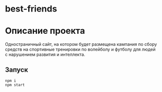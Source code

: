 # best-friends
# Описание проекта
 Одностраничный сайт, на котором будет размещена кампания по сбору средств на спортивные тренировки по волейболу и футболу для людей с    нарушением развития и интеллекта. 
## Запуск

```
npm i
npm start
```
